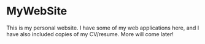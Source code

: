 # MyWebSite
This is my personal website. I have some of my web applications here, and I have also included copies of my CV/resume. 
More will come later!
